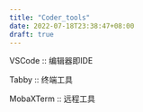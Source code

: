 ```yaml
---
title: "Coder_tools"
date: 2022-07-18T23:38:47+08:00
draft: true
---
```



VSCode  :: 编辑器即IDE
 
Tabby :: 终端工具

MobaXTerm :: 远程工具


